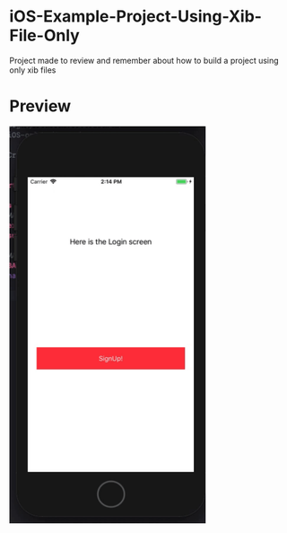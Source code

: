# iOS-Example-Project-Using-Xib-File-Only
Project made to review and remember about how to build a project using only xib files

# Preview

<img src="https://github.com/renatomateusx/iOS-Example-Project-Using-Xib-File-Only/blob/master/giff.gif" width="350" title="iOS Xib Only">
